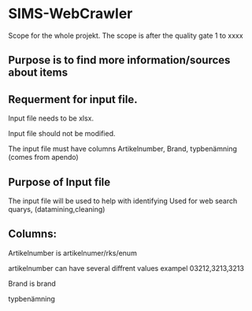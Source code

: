 # SIMS-WebCrawler
Scope for the whole projekt.
The scope is after the quality gate 1 to xxxx

Purpose is to find more information/sources about items
-------

Requerment for input file.
------------------------------
Input file needs to be xlsx.

Input file should not be modified.

The input file must have columns Artikelnumber, Brand, typbenämning (comes from apendo)


Purpose of Input file
--------------------
The input file will be used to help with identifying
Used for web search quarys, (datamining,cleaning)

Columns:
------------

  Artikelnumber is artikelnumer/rks/enum 

  artikelnumber can have several diffrent values exampel 03212,3213,3213

  Brand is brand

  typbenämning 
